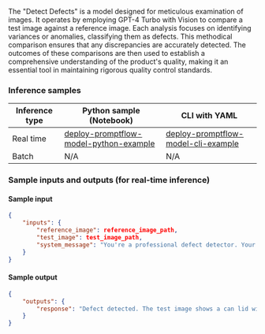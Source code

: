 The "Detect Defects" is a model designed for meticulous examination of images. It operates by employing GPT-4 Turbo with Vision to compare a test image against a reference image. Each analysis focuses on identifying variances or anomalies, classifying them as defects. This methodical comparison ensures that any discrepancies are accurately detected. The outcomes of these comparisons are then used to establish a comprehensive understanding of the product's quality, making it an essential tool in maintaining rigorous quality control standards.


### Inference samples

Inference type|Python sample (Notebook)|CLI with YAML
|--|--|--|
Real time|<a href="https://github.com/microsoft/promptflow/blob/pm/3p-inside-materials/docs/media/deploy-to-aml-code/sdk/deploy.ipynb" target="_blank">deploy-promptflow-model-python-example</a>|<a href="https://github.com/microsoft/promptflow/blob/pm/3p-inside-materials/docs/go-to-production/deploy-to-aml-code.md" target="_blank">deploy-promptflow-model-cli-example</a>
Batch | N/A | N/A

### Sample inputs and outputs (for real-time inference)

#### Sample input
```json
{
    "inputs": {
        "reference_image": reference_image_path,
        "test_image": test_image_path,
        "system_message": "You're a professional defect detector. Your job is to compare the test image with reference image, please answer the question with \"No defect detected\" or \"Defect detected\", also explain your decision as detail as possible."
    }
}
```

#### Sample output
```json
{
    "outputs": {
        "response": "Defect detected. The test image shows a can lid with several noticeable defects when compared to the reference image. There are apparent signs of chipping or peeling on the surface around the tab of the can lid. The coating or material of the lid seems to have come off in patches, revealing the underlying layer or base material. This type of damage could compromise the integrity of the seal or lead to contamination of the can's contents. The reference image shows a pristine can lid with a smooth, uniform finish and no signs of damage, which is in contrast to the damaged state of the test image."
    }
}
```